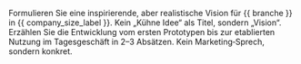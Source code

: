 Formulieren Sie eine inspirierende, aber realistische Vision für {{ branche }} in {{ company_size_label }}.
Kein „Kühne Idee“ als Titel, sondern „Vision“. Erzählen Sie die Entwicklung vom ersten Prototypen
bis zur etablierten Nutzung im Tagesgeschäft in 2–3 Absätzen. Kein Marketing‑Sprech, sondern konkret.
